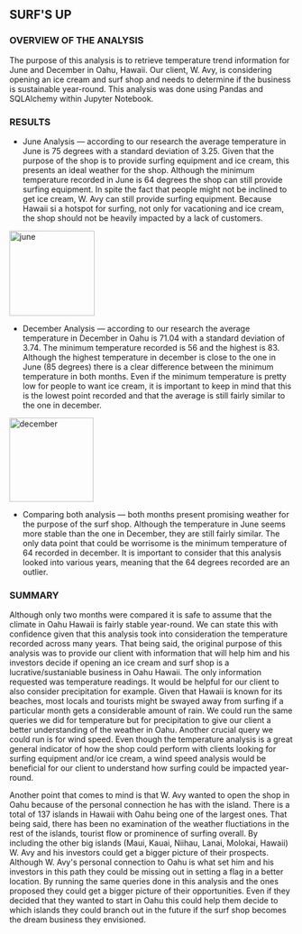 ## SURF'S UP

### OVERVIEW OF THE ANALYSIS
The purpose of this analysis is to retrieve temperature trend information for June and December in Oahu, Hawaii. Our client, W. Avy, is considering opening an ice cream and surf shop and needs to determine if the business is sustainable year-round.
This analysis was done using Pandas and SQLAlchemy within Jupyter Notebook.

### RESULTS
* June Analysis — according to our research the average temperature in June is 75 degrees with a standard deviation of 3.25. Given that the purpose of the shop is to provide surfing equipment and ice cream, this presents an ideal weather for the shop. Although the minimum temperature recorded in June is 64 degrees the shop can still provide surfing equipment. In spite the fact that people might not be inclined to get ice cream, W. Avy can still provide surfing equipment. Because Hawaii si a hotspot for surfing, not only for vacationing and ice cream, the shop should not be heavily impacted by a lack of customers.
<img width="151" alt="june" src="https://user-images.githubusercontent.com/105120795/178892214-b4fce89c-4702-40f9-864b-2bcdb7cea1fe.png">

* December Analysis — according to our research the average temperature in December in Oahu is 71.04 with a standard deviation of 3.74. The minimum temperature recorded is 56 and the highest is 83. Although the highest temperature in december is close to the one in June (85 degrees) there is a clear difference between the minimum temperature in both months. Even if the minimum temperature is pretty low for people to want ice cream, it is important to keep in mind that this is the lowest point recorded and that the average is still fairly similar to the one in december.
<img width="149" alt="december" src="https://user-images.githubusercontent.com/105120795/178892244-82e96817-94f5-4ccc-861d-82e493c73f24.png">

* Comparing both analysis — both months present promising weather for the purpose of the surf shop. Although the temperature in June seems more stable than the one in December, they are still fairly similar. The only data point that could be worrisome is the minimum temperature of 64 recorded in december. It is important to consider that this analysis looked into various years, meaning that the 64 degrees recorded are an outlier.

### SUMMARY
Although only two months were compared it is safe to assume that the climate in Oahu Hawaii is fairly stable year-round. We can state this with confidence given that this analysis took into consideration the temperature recorded across many years. That being said, the original purpose of this analysis was to provide our client with information that will help him and his investors decide if opening an ice cream and surf shop is a lucrative/sustaniable business in Oahu Hawaii. The only information requested was  temperature readings. It would be helpful for our client to also consider precipitation for example. Given that Hawaii is known for its beaches, most locals and tourists might be swayed away from surfing if a particular month gets a considerable amount of rain. We could run the same queries we did for temperature but for precipitation to give our client a better understanding of the weather in Oahu. Another crucial query we could run is for wind speed. Even though the temperature analysis is a great general indicator of how the shop could perform with clients looking for surfing equipment and/or ice cream, a wind speed analysis would be beneficial for our client to understand how surfing could be impacted year-round.

Another point that comes to mind is that W. Avy wanted to open the shop in Oahu because of the personal connection he has with the island. There is a total of 137 islands in Hawaii with Oahu being one of the largest ones. That being said, there has been no examination of the weather fluctiations in the rest of the islands, tourist flow or prominence of surfing overall. By including the other big islands (Maui, Kauai, Niihau, Lanai, Molokai, Hawaii) W. Avy and his investors could get a bigger picture of their prospects. Although W. Avy's personal connection to Oahu is what set him and his investors in this path they could be missing out in setting a flag in a better location. By running the same queries done in this analysis and the ones proposed they could get a bigger picture of their opportunities. Even if they decided that they wanted to start in Oahu this could help them decide to which islands they could branch out in the future if the surf shop becomes the dream business they envisioned. 
